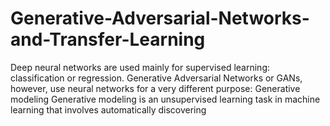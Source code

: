 # Generative-Adversarial-Networks-and-Transfer-Learning
Deep neural networks are used mainly for supervised learning: classification or regression. Generative Adversarial Networks or GANs, however, use neural networks for a very different purpose: Generative modeling  Generative modeling is an unsupervised learning task in machine learning that involves automatically discovering 
